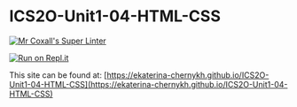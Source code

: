 # ICS2O-Unit1-04-HTML-CSS

[![Mr Coxall's Super Linter](https://github.com/ekaterina-chernykh/ICS2O-Unit1-04-HTML-CSS/workflows/Mr%20Coxall's%20Super%20Linter/badge.svg)](https://github.com/ekaterina-chernykh/ICS2O-Unit1-04-HTML-CSS/actions/)


[![Run on Repl.it](https://repl.it/badge/github/ekaterina-chernykh/ICS2O-Unit1-04-HTML-CSS)](https://repl.it/github/ekaterina-chernykh/ICS2O-Unit1-04-HTML-CSS)


This site can be found at: [https://ekaterina-chernykh.github.io/ICS2O-Unit1-04-HTML-CSS](https://ekaterina-chernykh.github.io/ICS2O-Unit1-04-HTML-CSS)
